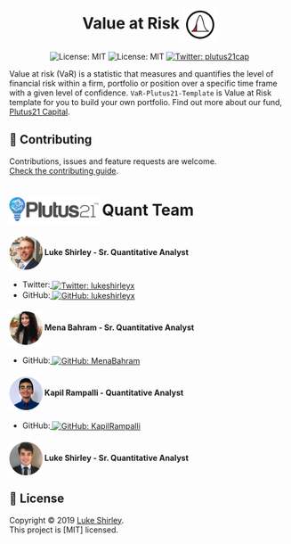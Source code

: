<h1 align="center">Value at Risk <img src="Images/VaR.png" width="60" align="center"></h1>
<p align="center">  
    <img alt="License: MIT" src="https://img.shields.io/pypi/pyversions/pandas" target="_blank" />
    <img alt="License: MIT" src="https://img.shields.io/badge/license-MIT-green.svg" target="_blank" />
  </a>
  <a href="https://twitter.com/plutus21cap">
    <img alt="Twitter: plutus21cap" src="https://img.shields.io/twitter/follow/plutus21cap.svg?style=social" target="_blank" />
  </a>
</p>

Value at risk (VaR) is a statistic that measures and quantifies the level of financial risk within a firm, portfolio or position over a specific time frame with a given level of confidence. `VaR-Plutus21-Template` is Value at Risk template for you to build your own portfolio. Find out more about our fund, <a href="https://www.plutus21.com/">Plutus21 Capital</a>.

## 🤝 Contributing

Contributions, issues and feature requests are welcome.<br />
[Check the contributing guide](./CONTRIBUTING.md).<br />


<h1><img src="Images/Logo_Plutus21.png" width="160" align="center"> Quant Team</h1>

<h4><img src="Images/Luke.png" alt="Avatar" align="center" width="60"> Luke Shirley - Sr. Quantitative Analyst</h4>

- Twitter:<a href="https://twitter.com/lukeshirleyx">
    <img alt="Twitter: lukeshirleyx" src="https://img.shields.io/twitter/follow/lukeshirleyx.svg?style=social" target="_blank" align="center" />
  </a>
- GitHub:<a href="https://github.com/Lukeshirleyx">
    <img alt="GitHub: lukeshirleyx" src="https://img.shields.io/github/followers/lukeshirleyx?style=social" target="_blank" align="center" />
  </a>

<h4><img src="Images/Mena.png" alt="Avatar" align="center" width="60"> Mena Bahram - Sr. Quantitative Analyst</h4>

- GitHub:<a href="https://github.com/Menabahram">
    <img alt="GitHub: MenaBahram" src="https://img.shields.io/github/followers/Menabahram?style=social" target="_blank" align="center" />
  </a>
  
<h4><img src="Images/Kapil.png" alt="Avatar" align="center" width="60"> Kapil Rampalli - Quantitative Analyst</h4>

- GitHub:<a href="https://github.com/KapilRampalli">
    <img alt="GitHub: KapilRampalli" src="https://img.shields.io/github/followers/KapilRampalli?style=social" target="_blank" align="center" />
  </a>

<h4><img src="Images/Alexis.png" alt="Avatar" align="center" width="60"> Luke Shirley - Sr. Quantitative Analyst</h4>


## 📝 License

Copyright © 2019 [Luke Shirley](https://github.com/Lukeshirleyx).<br />
This project is [MIT] licensed.

